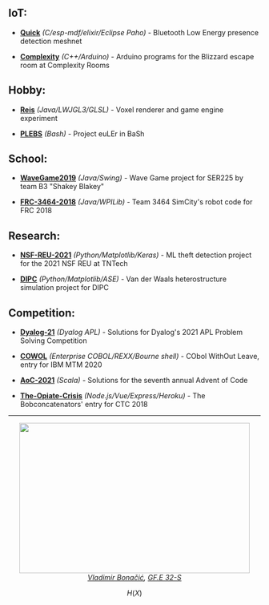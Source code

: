 ## IoT:
* [**Quick**](https://github.com/MayCXC/Quick) *(C/esp-mdf/elixir/Eclipse Paho)* - Bluetooth Low Energy presence detection meshnet

* [**Complexity**](https://github.com/MayCXC/Complexity) *(C++/Arduino)* - Arduino programs for the Blizzard escape room at Complexity Rooms

## Hobby:
* [**Reis**](https://github.com/MayCXC/Reis) *(Java/LWJGL3/GLSL)* - Voxel renderer and game engine experiment

* [**PLEBS**](https://github.com/MayCXC/PLEBS) *(Bash)* - Project euLEr in BaSh

## School:
* [**WaveGame2019**](https://github.com/MayCXC/WaveGame2019) *(Java/Swing)* - Wave Game project for SER225 by team B3 "Shakey Blakey"

* [**FRC-3464-2018**](https://github.com/MayCXC/FRC-3464-2018) *(Java/WPILib)* - Team 3464 SimCity's robot code for FRC 2018

## Research:

* [**NSF-REU-2021**](https://github.com/MayCXC/NSF-REU-2021) *(Python/Matplotlib/Keras)* - ML theft detection project for the 2021 NSF REU at TNTech

* [**DIPC**](https://github.com/MayCXC/DIPC) *(Python/Matplotlib/ASE)* - Van der Waals heterostructure simulation project for DIPC

## Competition:
* [**Dyalog-21**](https://github.com/MayCXC/Dyalog-21) *(Dyalog APL)* - Solutions for Dyalog's 2021 APL Problem Solving Competition

* [**COWOL**](https://github.com/MayCXC/COWOL) *(Enterprise COBOL/REXX/Bourne shell)* - CObol WithOut Leave, entry for IBM MTM 2020

* [**AoC-2021**](https://github.com/MayCXC/AoC-2021) *(Scala)* - Solutions for the seventh annual Advent of Code

* [**The-Opiate-Crisis**](https://github.com/MayCXC/The-Opiate-Crisis) *(Node\.js/Vue/Express/Heroku)* - The Bobconcatenators' entry for CTC 2018

___

<p align="center">
    <img width="460" height="300" src="https://user-images.githubusercontent.com/9441877/141659285-afb9e53b-c3e3-4bec-a30f-7dc888a8421c.gif">
    <br>
    <em><a href="https://monoskop.org/index.php?title=Vladimir_Bona%C4%8Di%C4%87&oldid=104835">Vladimir Bonačić</a>, <a href="http://dada.compart-bremen.de/item/artwork/1146">GF.E 32-S</a></em>
</p>

$$ H(X) $$
